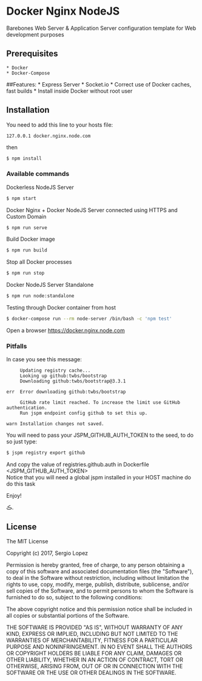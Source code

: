 # Docker Nginx NodeJS
Barebones Web Server & Application Server configuration template for Web development purposes

## Prerequisites
    * Docker
    * Docker-Compose
  
##Features:
    * Express Server
    * Socket.io
    * Correct use of Docker caches, fast builds
    * Install inside Docker without root user

## Installation
You need to add this line to your hosts file:
```
127.0.0.1 docker.nginx.node.com
```

then

```bash
$ npm install
```

### Available commands
Dockerless NodeJS Server
```bash
$ npm start
```

Docker Nginx + Docker NodeJS Server connected using HTTPS and Custom Domain
```bash
$ npm run serve
```

Build Docker image
```bash
$ npm run build
```

Stop all Docker processes
```bash
$ npm run stop
```

Docker NodeJS Server Standalone
```bash
$ npm run node:standalone
```

Testing through Docker container from host
```bash
$ docker-compose run --rm node-server /bin/bash -c 'npm test'
```
Open a browser https://docker.nginx.node.com

### Pitfalls
In case you see this message:

         Updating registry cache...
         Looking up github:twbs/bootstrap
         Downloading github:twbs/bootstrap@3.3.1
    
    err  Error downloading github:twbs/bootstrap
    
         GitHub rate limit reached. To increase the limit use GitHub authentication.
         Run jspm endpoint config github to set this up.
    
    warn Installation changes not saved.

You will need to pass your JSPM_GITHUB_AUTH_TOKEN to the seed, to do so just type:

```bash
$ jspm registry export github
```

And copy the value of registries.github.auth in Dockerfile <JSPM_GITHUB_AUTH_TOKEN>  
Notice that you will need a global jspm installed in your HOST machine do do this task

Enjoy!

ڪ.

## License 

The MIT License

Copyright (c) 2017, Sergio Lopez

Permission is hereby granted, free of charge, to any person
obtaining a copy of this software and associated documentation
files (the "Software"), to deal in the Software without
restriction, including without limitation the rights to use,
copy, modify, merge, publish, distribute, sublicense, and/or sell
copies of the Software, and to permit persons to whom the
Software is furnished to do so, subject to the following
conditions:

The above copyright notice and this permission notice shall be
included in all copies or substantial portions of the Software.

THE SOFTWARE IS PROVIDED "AS IS", WITHOUT WARRANTY OF ANY KIND,
EXPRESS OR IMPLIED, INCLUDING BUT NOT LIMITED TO THE WARRANTIES
OF MERCHANTABILITY, FITNESS FOR A PARTICULAR PURPOSE AND
NONINFRINGEMENT. IN NO EVENT SHALL THE AUTHORS OR COPYRIGHT
HOLDERS BE LIABLE FOR ANY CLAIM, DAMAGES OR OTHER LIABILITY,
WHETHER IN AN ACTION OF CONTRACT, TORT OR OTHERWISE, ARISING
FROM, OUT OF OR IN CONNECTION WITH THE SOFTWARE OR THE USE OR
OTHER DEALINGS IN THE SOFTWARE.





